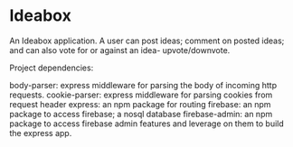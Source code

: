 # Ideabox
An Ideabox application. A user can post ideas; comment on posted ideas; and can also vote for or against an idea- upvote/downvote.

Project dependencies:

body-parser: express middleware for parsing the body of incoming http requests.
cookie-parser: express middleware for parsing cookies from request header
express: an npm package for routing
firebase: an npm package to access firebase; a nosql database
firebase-admin: an npm package to access firebase admin features and leverage 
on them to build the express app.  
